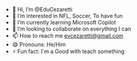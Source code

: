 - 👋 Hi, I’m @EduCezaretti
- 👀 I’m interested in NFL, Soccer, To have fun
- 🌱 I’m currently learning Microsoft Copilot
- 💞️ I’m looking to collaborate on everything I can
- 📫 How to reach me evcezaretti@gmail.com
- 😄 Pronouns: He/Him
- ⚡ Fun fact: I´m a Good with teach something 

<!---
EduCezaretti/EduCezaretti is a ✨ special ✨ repository because its `README.md` (this file) appears on your GitHub profile.
You can click the Preview link to take a look at your changes.
--->
